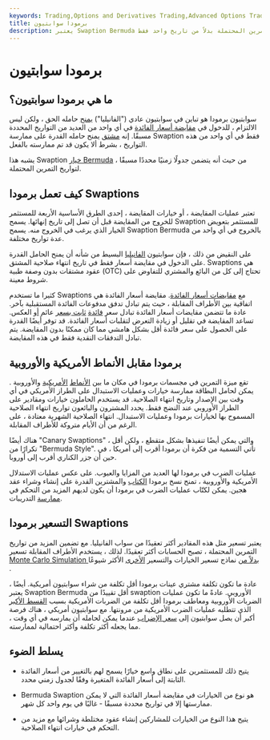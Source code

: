 ```yaml
---
keywords: Trading,Options and Derivatives Trading,Advanced Options Trading Concepts,Options and Derivatives,Advanced Concepts
title: برمودا سوابتيون
description: يعتبر Swaption Bermuda خيارًا لمقايضة أسعار الفائدة بجدول زمني محدد مسبقًا لتواريخ التمرين المحتملة بدلاً من تاريخ واحد فقط.
---
```


# برمودا سوابتيون
## ما هي برمودا سوابتيون؟

سوابتيون برمودا هو تباين في سوابتيون عادي ("الفانيليا") [يمنح](/swaption) حامله الحق ، ولكن ليس الالتزام ، للدخول في [مقايضة أسعار الفائدة](/interestrateswap) في أي واحد من العديد من التواريخ المحددة مسبقًا. إنه [مشتق](/derivative) يمنح حامله القدرة على ممارسة Swaption فقط في أي واحد من هذه التواريخ ، بشرط ألا يكون قد تم ممارسته بالفعل.

يشبه هذا Swaption [خيار Bermuda](/bermuda) ، من حيث أنه يتضمن جدولًا زمنيًا محددًا مسبقًا لتواريخ التمرين المحتملة.

## كيف تعمل برمودا Swaptions

تعتبر عمليات المقايضة ، أو خيارات المقايضة ، إحدى الطرق الأساسية الأربعة للمستثمر للخروج من المقايضة قبل أن تصل إلى تاريخ إنهائها. يسمح Swaption للمستثمر بتعويض الخيار الذي يرغب في الخروج منه. يسمح Swaption Bermuda بالخروج في أي واحد من عدة تواريخ مختلفة.

على النقيض من ذلك ، فإن سوابتيون [الفانيليا](/plain-vanilla-swap) البسيط من شأنه أن يمنح الحامل القدرة على الدخول في مقايضة أسعار فقط في تاريخ انتهاء صلاحية المشتق. Swaptions هي عقود مشتقات بدون وصفة طبية (OTC) تحتاج إلى كل من البائع والمشتري للتفاوض على شروط معينة.

كثيرا ما تستخدم Swaptions مع [مقايضات أسعار الفائدة](/interestrateswap). مقايضة أسعار الفائدة هي اتفاقية بين الأطراف المقابلة ، حيث يتم تبادل تدفق مدفوعات الفائدة المستقبلية بآخر. عادة ما تتضمن مقايضات أسعار الفائدة تبادل سعر [فائدة](/floatinginterestrate) [ثابت بسعر](/fixedinterestrate) عائم [أو](/floatinginterestrate) العكس. تساعد المقايضة في تقليل أو زيادة التعرض لتقلبات أسعار الفائدة. قد توفر أيضًا القدرة على الحصول على سعر فائدة أقل بشكل هامشي مما كان ممكنًا بدون المقايضة. يتم تبادل التدفقات النقدية فقط في هذه المقايضة.

## برمودا مقابل الأنماط الأمريكية والأوروبية

تقع ميزة التمرين في مجسمات برمودا في مكان ما بين [الأنماط](/europeanoption) [الأمريكية](/americanoption) والأوروبية . يمكن لحامل البطاقة ممارسة خيارات وعمليات الاستبدال على الطراز الأمريكي في أي وقت بين الإصدار وتاريخ انتهاء الصلاحية. قد يستخدم الحاملون خيارات ومقادير على الطراز الأوروبي عند النضج فقط. يحدد المشترون والبائعون تواريخ انتهاء الصلاحية المسموح بها لخيارات برمودا وعمليات الاستبدال. انتهاء الصلاحية الشهرية معتادة ، على الرغم من أن الأيام متروكة للأطراف المقابلة.

هناك أيضًا "Canary Swaptions" ، والتي يمكن أيضًا تنفيذها بشكل متقطع ، ولكن أقل تكرارًا من "Bermuda Style". تأتي التسمية من فكرة أن برمودا أقرب إلى أمريكا ، في حين أن جزر الكناري أقرب إلى أوروبا.

عمليات الضرب في برمودا لها العديد من المزايا والعيوب. على عكس عمليات الاستدلال الأمريكية والأوروبية ، تمنح نسخ برمودا [الكتاب](/writer) والمشترين القدرة على إنشاء وشراء عقد هجين. يمكن لكتّاب عمليات الضرب في برمودا أن يكون لديهم المزيد من التحكم في [ممارسة](/exercise) التدريبات.

## التسعير برمودا Swaptions

يعتبر تسعير مثل هذه المقادير أكثر تعقيدًا من سواب الفانيليا. مع تضمين المزيد من تواريخ التمرين المحتملة ، تصبح الحسابات أكثر تعقيدًا. لذلك ، يستخدم الأطراف المقابلة تسعير [Monte Carlo Simulation بدلاً من](/montecarlosimulation) نماذج تسعير الخيارات والتسعير [الأخرى](/option) الأكثر شيوعًا .

عادة ما تكون تكلفة مشتري عينات برمودا أقل تكلفة من شراء سوابتيون أمريكية. أيضًا ، يعتبر Swaption Bermuda أقل تقييدًا من swaption الأوروبي. عادةً ما تكون عمليات الضربات الأوروبية ومعاطف برمودا أقل تكلفة من الضربات الأمريكية بسبب [القسط الأكبر](/premium) الذي تتطلبه عمليات الضرب الأمريكية من مرونتها. مع سوابتيون أمريكي ، هناك فرصة أكبر أن يصل سوابتيون إلى [سعر الإضراب](/strikeprice) عندما يمكن لحامله أن يمارسه في أي وقت ، مما يجعله أكثر تكلفة وأكثر احتمالية لممارسته.

## يسلط الضوء

- يتيح ذلك للمستثمرين على نطاق واسع خيارًا يسمح لهم بالتغيير من أسعار الفائدة الثابتة إلى أسعار الفائدة المتغيرة وفقًا لجدول زمني محدد.

- Bermuda Swaption هو نوع من الخيارات في مقايضة أسعار الفائدة التي لا يمكن ممارستها إلا في تواريخ محددة مسبقًا - غالبًا في يوم واحد كل شهر.

- يتيح هذا النوع من الخيارات للمشاركين إنشاء عقود مختلطة وشرائها مع مزيد من التحكم في خيارات انتهاء الصلاحية.

